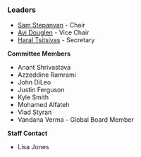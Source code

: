 ### Leaders
* [Sam Stepanyan](mailto:sam.stepanyan@owasp.org) - Chair
* [Avi Douglen](mailto:avi.douglen@owasp.org) - Vice Chair
* [Haral Tsitsivas](mailto:haral.tsitsivas@owasp.org) - Secretary

**Committee Members**
- Anant Shrivastava
- Azzeddine Ramrami
- John DiLeo
- Justin Ferguson
- Kyle Smith
- Mohamed Alfateh
- Vlad Styran 
- Vandana Verma - Global Board Member

**Staff Contact**
- Lisa Jones 


